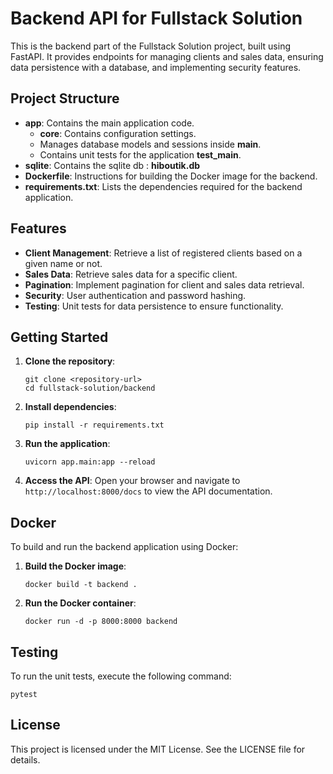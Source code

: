 # Backend API for Fullstack Solution

This is the backend part of the Fullstack Solution project, built using FastAPI. It provides endpoints for managing clients and sales data, ensuring data persistence with a database, and implementing security features.

## Project Structure

- **app**: Contains the main application code.
  - **core**: Contains configuration settings.
  - Manages database models and sessions inside **main**.
  - Contains unit tests for the application **test_main**.
- **sqlite**: Contains the sqlite db : **hiboutik.db**
- **Dockerfile**: Instructions for building the Docker image for the backend.
- **requirements.txt**: Lists the dependencies required for the backend application.

## Features

- **Client Management**: Retrieve a list of registered clients based on a given name or not.
- **Sales Data**: Retrieve sales data for a specific client.
- **Pagination**: Implement pagination for client and sales data retrieval.
- **Security**: User authentication and password hashing.
- **Testing**: Unit tests for data persistence to ensure functionality.
<!-- - **Testing**: Unit tests for all endpoints to ensure functionality. -->


## Getting Started

1. **Clone the repository**:
   ```
   git clone <repository-url>
   cd fullstack-solution/backend
   ```

2. **Install dependencies**:
   ```
   pip install -r requirements.txt
   ```

3. **Run the application**:
   ```
   uvicorn app.main:app --reload
   ```

4. **Access the API**: Open your browser and navigate to `http://localhost:8000/docs` to view the API documentation.

## Docker

To build and run the backend application using Docker:

1. **Build the Docker image**:
   ```
   docker build -t backend .
   ```

2. **Run the Docker container**:
   ```
   docker run -d -p 8000:8000 backend
   ```

## Testing

To run the unit tests, execute the following command:
```
pytest 
```

## License

This project is licensed under the MIT License. See the LICENSE file for details.